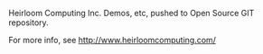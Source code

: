 Heirloom Computing Inc.
Demos, etc, pushed to Open Source GIT repository.

For more info, see http://www.heirloomcomputing.com/
